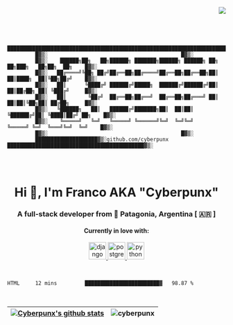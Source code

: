 <div align="right">

![](https://komarev.com/ghpvc/?username=cyberpunx&color=blueviolet)

</div>
<br>

```

		 ████████████████████████████████████████████████████████████████████████████████████████▓▒░
		 █▓▒░											█▓▒░
		 █▓▒░ 	 ██████╗██╗   ██╗██████╗ ███████╗██████╗ ██████╗ ██╗   ██╗███╗   ██╗██╗  ██╗	█▓▒░
		 █▓▒░ 	██╔════╝╚██╗ ██╔╝██╔══██╗██╔════╝██╔══██╗██╔══██╗██║   ██║████╗  ██║╚██╗██╔╝	█▓▒░
		 █▓▒░ 	██║      ╚████╔╝ ██████╔╝█████╗  ██████╔╝██████╔╝██║   ██║██╔██╗ ██║ ╚███╔╝ 	█▓▒░
		 █▓▒░ 	██║       ╚██╔╝  ██╔══██╗██╔══╝  ██╔══██╗██╔═══╝ ██║   ██║██║╚██╗██║ ██╔██╗ 	█▓▒░
		 █▓▒░ 	╚██████╗   ██║   ██████╔╝███████╗██║  ██║██║     ╚██████╔╝██║ ╚████║██╔╝ ██╗	█▓▒░
		 █▓▒░ 	 ╚═════╝   ╚═╝   ╚═════╝ ╚══════╝╚═╝  ╚═╝╚═╝      ╚═════╝ ╚═╝  ╚═══╝╚═╝  ╚═╝	█▓▒░
		 █▓▒░											█▓▒░
		 ████████████████████▓▒░github.com/cyberpunx ████████████████████████████████████████████▓▒░ 


```
<br>
<h1 align="center">Hi 👋, I'm Franco AKA "Cyberpunx"</h1>
<h3 align="center">A full-stack developer from 🗻 Patagonia, Argentina [ 🇦🇷 ]</h3> 

<h4 align="center">Currently in love with:</h4>
<p align="center"> <a href="https://www.djangoproject.com/" target="_blank"> <img src="https://devicons.github.io/devicon/devicon.git/icons/django/django-original.svg" alt="django" width="40" height="40"/> </a> <a href="https://www.postgresql.org" target="_blank"> <img src="https://devicons.github.io/devicon/devicon.git/icons/postgresql/postgresql-original-wordmark.svg" alt="postgresql" width="40" height="40"/> </a> <a href="https://www.python.org" target="_blank"> <img src="https://devicons.github.io/devicon/devicon.git/icons/python/python-original.svg" alt="python" width="40" height="40"/> </a></p>
<br>

<!--START_SECTION:waka-->
```text
HTML     12 mins         ████████████████████████▓   98.87 % 
```
<!--END_SECTION:waka-->

<br>
<div align="center">  
  
| [![Cyberpunx's github stats](https://github-readme-stats.vercel.app/api?username=cyberpunx&count_private=true&show_icons=true&theme=slateorange&hide_border=true&custom_title=Cyberpunx)](https://github.com/anuraghazra/github-readme-stats) | <img align="center" src="https://github-readme-stats.vercel.app/api/top-langs?username=cyberpunx&show_icons=true&locale=en&hide=php&theme=slateorange&layout=compact" alt="cyberpunx" /> |
|:-:|:-:|


</div>
